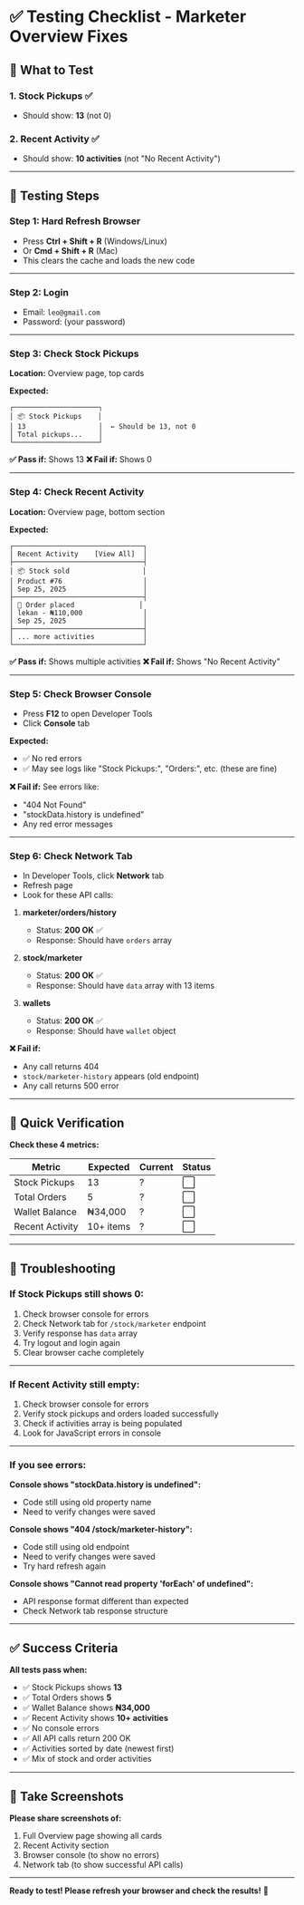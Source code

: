 # ✅ Testing Checklist - Marketer Overview Fixes

## 🎯 What to Test

### **1. Stock Pickups** ✅
- Should show: **13** (not 0)

### **2. Recent Activity** ✅
- Should show: **10 activities** (not "No Recent Activity")

---

## 🧪 Testing Steps

### **Step 1: Hard Refresh Browser**
- Press **Ctrl + Shift + R** (Windows/Linux)
- Or **Cmd + Shift + R** (Mac)
- This clears the cache and loads the new code

---

### **Step 2: Login**
- Email: `leo@gmail.com`
- Password: (your password)

---

### **Step 3: Check Stock Pickups**
**Location:** Overview page, top cards

**Expected:**
```
┌─────────────────────┐
│ 📦 Stock Pickups    │
│ 13                  │  ← Should be 13, not 0
│ Total pickups...    │
└─────────────────────┘
```

**✅ Pass if:** Shows 13
**❌ Fail if:** Shows 0

---

### **Step 4: Check Recent Activity**
**Location:** Overview page, bottom section

**Expected:**
```
┌────────────────────────────────┐
│ Recent Activity    [View All]  │
├────────────────────────────────┤
│ 📦 Stock sold                  │
│ Product #76                    │
│ Sep 25, 2025                   │
├────────────────────────────────┤
│ 🛒 Order placed                │
│ lekan - ₦110,000               │
│ Sep 25, 2025                   │
├────────────────────────────────┤
│ ... more activities            │
└────────────────────────────────┘
```

**✅ Pass if:** Shows multiple activities
**❌ Fail if:** Shows "No Recent Activity"

---

### **Step 5: Check Browser Console**
- Press **F12** to open Developer Tools
- Click **Console** tab

**Expected:**
- ✅ No red errors
- ✅ May see logs like "Stock Pickups:", "Orders:", etc. (these are fine)

**❌ Fail if:** See errors like:
- "404 Not Found"
- "stockData.history is undefined"
- Any red error messages

---

### **Step 6: Check Network Tab**
- In Developer Tools, click **Network** tab
- Refresh page
- Look for these API calls:

1. **marketer/orders/history**
   - Status: **200 OK** ✅
   - Response: Should have `orders` array

2. **stock/marketer**
   - Status: **200 OK** ✅
   - Response: Should have `data` array with 13 items

3. **wallets**
   - Status: **200 OK** ✅
   - Response: Should have `wallet` object

**❌ Fail if:**
- Any call returns 404
- `stock/marketer-history` appears (old endpoint)
- Any call returns 500 error

---

## 🎯 Quick Verification

**Check these 4 metrics:**

| Metric | Expected | Current | Status |
|--------|----------|---------|--------|
| Stock Pickups | 13 | ? | ⬜ |
| Total Orders | 5 | ? | ⬜ |
| Wallet Balance | ₦34,000 | ? | ⬜ |
| Recent Activity | 10+ items | ? | ⬜ |

---

## 🐛 Troubleshooting

### **If Stock Pickups still shows 0:**

1. Check browser console for errors
2. Check Network tab for `/stock/marketer` endpoint
3. Verify response has `data` array
4. Try logout and login again
5. Clear browser cache completely

---

### **If Recent Activity still empty:**

1. Check browser console for errors
2. Verify stock pickups and orders loaded successfully
3. Check if activities array is being populated
4. Look for JavaScript errors in console

---

### **If you see errors:**

**Console shows "stockData.history is undefined":**
- Code still using old property name
- Need to verify changes were saved

**Console shows "404 /stock/marketer-history":**
- Code still using old endpoint
- Need to verify changes were saved
- Try hard refresh again

**Console shows "Cannot read property 'forEach' of undefined":**
- API response format different than expected
- Check Network tab response structure

---

## ✅ Success Criteria

**All tests pass when:**

- ✅ Stock Pickups shows **13**
- ✅ Total Orders shows **5**
- ✅ Wallet Balance shows **₦34,000**
- ✅ Recent Activity shows **10+ activities**
- ✅ No console errors
- ✅ All API calls return 200 OK
- ✅ Activities sorted by date (newest first)
- ✅ Mix of stock and order activities

---

## 📸 Take Screenshots

**Please share screenshots of:**
1. Full Overview page showing all cards
2. Recent Activity section
3. Browser console (to show no errors)
4. Network tab (to show successful API calls)

---

**Ready to test! Please refresh your browser and check the results!** 🧪
